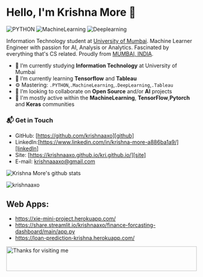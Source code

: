 # Hello, I'm Krishna More 👋

![PYTHON](https://img.shields.io/badge/PYTHON-Intermediate-orange)
![MachineLearning](https://img.shields.io/badge/MachineLearning-Intermediate-yellow)
![Deeplearning](https://img.shields.io/badge/Deeplearning-Intermediate-lightgrey)

Information Technology student at [ University of Mumbai](https://old.mu.ac.in/). Machine Learner Engineer with passion for AI, Analysis or Analytics. Fascinated by everything that's CS related. Proudly from [MUMBAI, INDIA](https://www.google.com/maps/place/Mumbai,+Maharashtra/@19.0821978,72.7411,11z/data=!3m1!4b1!4m5!3m4!1s0x3be7c6306644edc1:0x5da4ed8f8d648c69!8m2!3d19.0759837!4d72.8776559).

- 🔭 I’m currently studying **Information Technology** at University of Mumbai
- 🌱 I’m currently learning **Tensorflow** and **Tableau**
- ⚙️ Mastering: `.PYTHON`,`.MachineLearning`,`.DeepLearning`,`.Tableau`
- 👯 I’m looking to collaborate on **Open Source** and/or **AI** projects
- 💬 I'm mostly active within the **MachineLearning**, **TensorFlow**,**Pytorch** and **Keras** communities

### 📬 Get in Touch

- GitHub: [https://github.com/krishnaaxo][github]
- LinkedIn:[https://www.linkedin.com/in/krishna-more-a886ba1a9/][linkedIn]
- Site: [https://krishnaaxo.github.io/kri.github.io/][site]
- E-mail: krishnaaaxo@gmail.com

![Krishna More's github stats](https://github-readme-stats.vercel.app/api?username=krishnaaxo&show_icons=true&hide_border=true)

<p ><img  src="https://github-readme-stats.vercel.app/api/top-langs/?username=krishnaaxo&layout=compact&title_color=f34f29&text_color=000000&icon_color=FF6C00&locale=" alt="krishnaaxo" /></p> 


[github]: https://github.com/krishnaaxo
[site]: https://krishnaaxo.github.io/kri.github.io/
[linkedIn]:https://www.linkedin.com/in/krishna-more-a886ba1a9/

## Web Apps:
* https://xie-mini-project.herokuapp.com/
* https://share.streamlit.io/krishnaaxo/finance-forcasting-dashboard/main/app.py
* https://loan-prediction-krishna.herokuapp.com/

<img height="65" alt="Thanks for visiting me" width="100%" src="https://raw.githubusercontent.com/BrunnerLivio/brunnerlivio/master/images/marquee.svg" />
